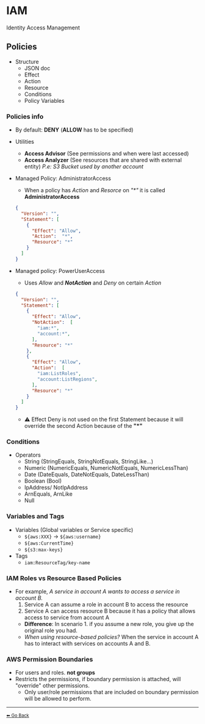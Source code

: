 # IAM
Identity Access Management

## Policies
* Structure
  * JSON doc
  * Effect
  * Action
  * Resource
  * Conditions
  * Policy Variables

### Policies info
* By default: **DENY** (**ALLOW** has to be specified)
* Utilities
  * **Access Advisor** (See permissions and when were last accessed)
  * **Access Analyzer** (See resources that are shared with external entity) *P.e: S3 Bucket used by another account*
* Managed Policy: AdministratorAccess
  * When a policy has *Action* and *Resorce* on _"*"_ it is called **AdministratorAccess**
  ```json
  {
    "Version": "",
    "Statement": [
      {
        "Effect": "Allow",
        "Action":  "*",
        "Resource": "*"
      }
    ]
  }
  ```

* Managed policy: PowerUserAccess
  * Uses *Allow* and ***NotAction*** and *Deny* on certain *Action*
  ```json
  {
    "Version": "",
    "Statement": [
      {
        "Effect": "Allow",
        "NotAction":  [
          "iam:*",
          "account:*",
        ],
        "Resource": "*"
      },
      {
        "Effect": "Allow",
        "Action":  [
          "iam:ListRoles",
          "account:ListRegions",
        ],
        "Resource": "*"
      }
    ]
  }
  ```
  * ⚠ Effect Deny is not used on the first Statement because it will override the second Action because of the **"*"**

### Conditions
* Operators
  * String (StringEquals, StringNotEquals, StringLike...)
  * Numeric (NumericEquals, NumericNotEquals, NumericLessThan)
  * Date (DateEquals, DateNotEquals, DateLessThan)
  * Boolean (Bool)
  * IpAddress/ NotIpAddress
  * ArnEquals, ArnLike
  * Null

### Variables and Tags
* Variables (Global variables or Service specific)
  * `${aws:XXX}` -> `${aws:username}`
  * `${aws:CurrentTime}`
  * `${s3:max-keys}`
* Tags
  * `iam:ResourceTag/key-name`

### IAM Roles vs Resource Based Policies
* For example, *A service in account A wants to access a service in account B.*
  1. Service A can assume a role in account B to access the resource
  2. Service A can access resource B because it has a policy that allows access to service from account A 
  * **Difference**: In scenario 1. if you assume a new role, you give up the original role you had.
  * *When using resource-based policies?* When the service in account A has to interact with services on accounts A and B.

### AWS Permission Boundaries
* For users and roles. **not groups**
* Restricts the permissions, if boundary permission is attached, will "override" other permissions.
  * Only user/role permissions that are included on boundary permission will be allowed to perform.

---

[<small>⬅ Go Back</small>](./index.md)